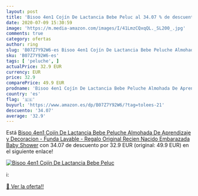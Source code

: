 ```yaml
---
layout: post
title: 'Bisoo 4en1 Cojín De Lactancia Bebe Peluc al 34.07 % de descuento'
date: 2020-07-09 15:30:59
image: 'https://m.media-amazon.com/images/I/41LmzCQxqQL._SL200_.jpg'
comments: true
category: ofertas
author: ring
slug: 'B07Z7Y92W6-es Bisoo 4en1 Cojín De Lactancia Bebe Peluche Almohada De...'
sku: 'B07Z7Y92W6-es'
tags: [ 'peluche', ]
actualPrice: 32.9 EUR
currency: EUR
price: 32.9
comparePrice: 49.9 EUR
prodname: 'Bisoo 4en1 Cojín De Lactancia Bebe Peluche Almohada De Aprendizaje y Decoracion - Funda Lavable - Regalo Original Recien Nacido Embarazada Baby Shower'
country: 'es'
flag: '🇪🇸'
buyurl: 'https://www.amazon.es/dp/B07Z7Y92W6/?tag=tolees-21'
descuento: '34.07'
average: '32.9'
---
```


Está [Bisoo 4en1 Cojín De Lactancia Bebe Peluche Almohada De Aprendizaje y Decoracion - Funda Lavable - Regalo Original Recien Nacido Embarazada Baby Shower](https://www.amazon.es/dp/B07Z7Y92W6/?tag=tolees-21) con 34.07 de descuento por 32.9 EUR (original: 49.9 EUR) en el siguiente enlace!

[![Bisoo 4en1 Cojín De Lactancia Bebe Peluc](https://m.media-amazon.com/images/I/41LmzCQxqQL._SL200_.jpg)](https://www.amazon.es/dp/B07Z7Y92W6/?tag=tolees-21)

ℹ️:


[🛒 Ver la oferta!!](https://www.amazon.es/dp/B07Z7Y92W6/?tag=tolees-21)
